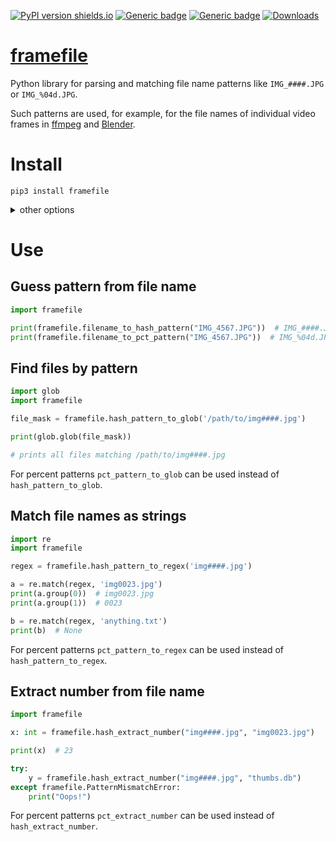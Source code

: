 [![PyPI version shields.io](https://img.shields.io/pypi/v/framefile.svg)](https://pypi.python.org/pypi/framefile/)
[![Generic badge](https://img.shields.io/badge/Python-3.7+-blue.svg)](#)
[![Generic badge](https://img.shields.io/badge/Tested_on-Windows%20|%20Linux-blue.svg)](#)
[![Downloads](https://pepy.tech/badge/framefile/month)](https://pepy.tech/project/framefile)

# [framefile](https://github.com/rtmigo/framefile_py#readme)

Python library for parsing and matching file name patterns like `IMG_####.JPG` or 
`IMG_%04d.JPG`.

Such patterns are used, for example, for the file names of individual video
frames in  [ffmpeg](https://www.ffmpeg.org/)
and [Blender](https://www.blender.org/).

# Install

```
pip3 install framefile
```

<details>
<summary>other options</summary>

#### Install pre-release from GitHub:
```
pip3 install git+https://github.com/rtmigo/framefile_py@staging#egg=framefile
```

</details>

# Use

## Guess pattern from file name

```python
import framefile

print(framefile.filename_to_hash_pattern("IMG_4567.JPG"))  # IMG_####.JPG
print(framefile.filename_to_pct_pattern("IMG_4567.JPG"))  # IMG_%04d.JPG
```



## Find files by pattern

```python
import glob
import framefile

file_mask = framefile.hash_pattern_to_glob('/path/to/img####.jpg')

print(glob.glob(file_mask))

# prints all files matching /path/to/img####.jpg
```

For percent patterns `pct_pattern_to_glob` can be used instead of `hash_pattern_to_glob`.

## Match file names as strings

```python
import re
import framefile

regex = framefile.hash_pattern_to_regex('img####.jpg')

a = re.match(regex, 'img0023.jpg')
print(a.group(0))  # img0023.jpg
print(a.group(1))  # 0023

b = re.match(regex, 'anything.txt')
print(b)  # None
```

For percent patterns `pct_pattern_to_regex` can be used instead of `hash_pattern_to_regex`.

## Extract number from file name

```python
import framefile

x: int = framefile.hash_extract_number("img####.jpg", "img0023.jpg")

print(x)  # 23

try:
    y = framefile.hash_extract_number("img####.jpg", "thumbs.db")
except framefile.PatternMismatchError:
    print("Oops!")
```

For percent patterns `pct_extract_number` can be used instead of `hash_extract_number`.

